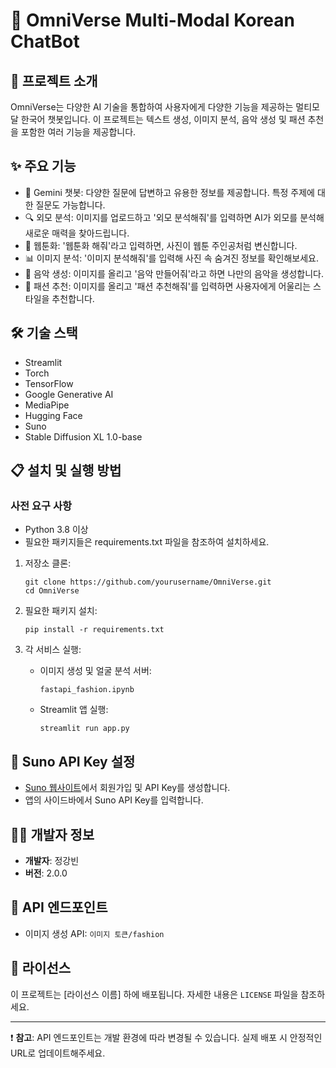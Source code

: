 # 🤗 OmniVerse Multi-Modal Korean ChatBot 

## 📝 프로젝트 소개

OmniVerse는 다양한 AI 기술을 통합하여 사용자에게 다양한 기능을 제공하는 멀티모달 한국어 챗봇입니다. 이 프로젝트는 텍스트 생성, 이미지 분석, 음악 생성 및 패션 추천을 포함한 여러 기능을 제공합니다.

## ✨ 주요 기능

- 💬 Gemini 챗봇: 다양한 질문에 답변하고 유용한 정보를 제공합니다. 특정 주제에 대한 질문도 가능합니다.
- 🔍 외모 분석: 이미지를 업로드하고 '외모 분석해줘'를 입력하면 AI가 외모를 분석해 새로운 매력을 찾아드립니다.
- 🎨 웹툰화: '웹툰화 해줘'라고 입력하면, 사진이 웹툰 주인공처럼 변신합니다.
- 📊 이미지 분석: '이미지 분석해줘'를 입력해 사진 속 숨겨진 정보를 확인해보세요.
- 🎵 음악 생성: 이미지를 올리고 '음악 만들어줘'라고 하면 나만의 음악을 생성합니다.
- 👗 패션 추천: 이미지를 올리고 '패션 추천해줘'를 입력하면 사용자에게 어울리는 스타일을 추천합니다.

## 🛠️ 기술 스택

- Streamlit
- Torch
- TensorFlow
- Google Generative AI
- MediaPipe
- Hugging Face
- Suno
- Stable Diffusion XL 1.0-base

## 📋 설치 및 실행 방법
### 사전 요구 사항
- Python 3.8 이상
- 필요한 패키지들은 requirements.txt 파일을 참조하여 설치하세요.
1. 저장소 클론:
   ```
   git clone https://github.com/yourusername/OmniVerse.git
   cd OmniVerse
   ```

2. 필요한 패키지 설치:
   ```
   pip install -r requirements.txt
   ```

3. 각 서비스 실행:
   - 이미지 생성 및 얼굴 분석 서버:
     ```
     fastapi_fashion.ipynb
     ```
   - Streamlit 앱 실행:
     ```
     streamlit run app.py
     ```

## 📄 Suno API Key 설정

- [Suno 웹사이트](https://suno.com/)에서 회원가입 및 API Key를 생성합니다.
- 앱의 사이드바에서 Suno API Key를 입력합니다.

## 👨‍💻 개발자 정보

- **개발자**: 정강빈
- **버전**: 2.0.0

## 🔗 API 엔드포인트

- 이미지 생성 API: `이미지 토큰/fashion`

## 📜 라이선스

이 프로젝트는 [라이선스 이름] 하에 배포됩니다. 자세한 내용은 `LICENSE` 파일을 참조하세요.

---

❗ **참고**: API 엔드포인트는 개발 환경에 따라 변경될 수 있습니다. 실제 배포 시 안정적인 URL로 업데이트해주세요.
